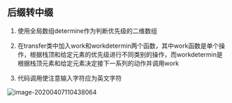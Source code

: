 ## 后缀转中缀

1. 使用全局数组determine作为判断优先级的二维数组

2. 在transfer类中加入work和workdetermin两个函数，其中work函数是单个操作，根据栈顶和给定元素的优先级进行不同类别的操作，而workdetermin是根据栈顶元素和给定元素决定接下一系列的动作并调用work
3. 代码调用使注意输入字符应为英文字符

![image-20200407110438064](C:\Users\admin\AppData\Roaming\Typora\typora-user-images\image-20200407110438064.png)